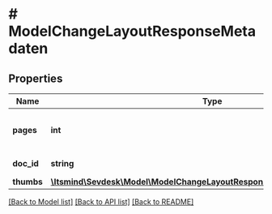 # # ModelChangeLayoutResponseMetadaten

## Properties

Name | Type | Description | Notes
------------ | ------------- | ------------- | -------------
**pages** | **int** | the number of pages in the document | [optional]
**doc_id** | **string** | the id of the document | [optional] [readonly]
**thumbs** | [**\Itsmind\Sevdesk\Model\ModelChangeLayoutResponseMetadatenThumbsInner[]**](ModelChangeLayoutResponseMetadatenThumbsInner.md) | the pdf file | [optional]

[[Back to Model list]](../../README.md#models) [[Back to API list]](../../README.md#endpoints) [[Back to README]](../../README.md)
